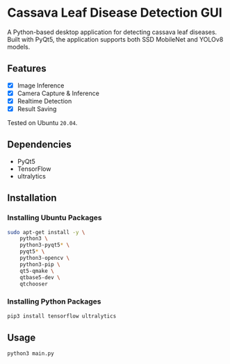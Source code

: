 # Cassava Leaf Disease Detection GUI
A Python-based desktop application for detecting cassava leaf diseases. Built with PyQt5, the application supports both SSD MobileNet and YOLOv8 models.

## Features
- [x] Image Inference
- [x] Camera Capture & Inference
- [x] Realtime Detection
- [x] Result Saving

Tested on Ubuntu `20.04`.

## Dependencies
- PyQt5
- TensorFlow
- ultralytics

## Installation
### Installing Ubuntu Packages
```bash
sudo apt-get install -y \
    python3 \
    python3-pyqt5* \
    pyqt5* \
    python3-opencv \
    python3-pip \
    qt5-qmake \
    qtbase5-dev \
    qtchooser

```
### Installing Python Packages
```bash
pip3 install tensorflow ultralytics
```
## Usage
```bash
python3 main.py
```
